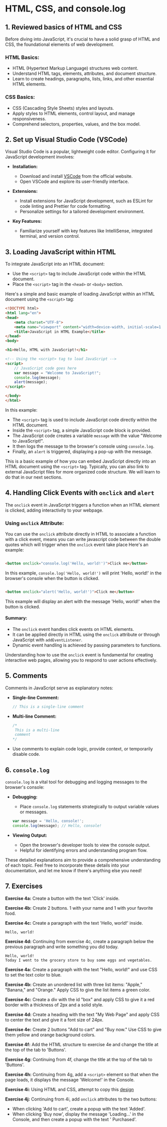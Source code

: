 # HTML, CSS, and console.log

## 1. Reviewed basics of HTML and CSS

Before diving into JavaScript, it's crucial to have a solid grasp of HTML and CSS, the foundational elements of web
development.

### HTML Basics:

- HTML (Hypertext Markup Language) structures web content.
- Understand HTML tags, elements, attributes, and document structure.
- Learn to create headings, paragraphs, lists, links, and other essential HTML elements.

### CSS Basics:

- CSS (Cascading Style Sheets) styles and layouts.
- Apply styles to HTML elements, control layout, and manage responsiveness.
- Comprehend selectors, properties, values, and the box model.

## 2. Set up Visual Studio Code (VSCode)

Visual Studio Code is a popular, lightweight code editor. Configuring it for JavaScript development involves:

- **Installation:**
    - Download and install [VSCode](https://code.visualstudio.com/download) from the official website.
    - Open VSCode and explore its user-friendly interface.

- **Extensions:**
    - Install extensions for JavaScript development, such as ESLint for code linting and Prettier for code formatting.
    - Personalize settings for a tailored development environment.

- **Key Features:**
    - Familiarize yourself with key features like IntelliSense, integrated terminal, and version control.

## 3. Loading JavaScript within HTML

To integrate JavaScript into an HTML document:

- Use the `<script>` tag to include JavaScript code within the HTML document.
- Place the `<script>` tag in the `<head>` or `<body>` section.

Here's a simple and basic example of loading JavaScript within an HTML document using the `<script>` tag:

```html
<!DOCTYPE html>
<html lang="en">
<head>
    <meta charset="UTF-8">
    <meta name="viewport" content="width=device-width, initial-scale=1.0">
    <title>JavaScript in HTML Example</title>
</head>
<body>

<h1>Hello, HTML with JavaScript!</h1>

<!-- Using the <script> tag to load JavaScript -->
<script>
    // JavaScript code goes here
    var message = "Welcome to JavaScript!";
    console.log(message);
    alert(message);
</script>

</body>
</html>
```

In this example:

- The `<script>` tag is used to include JavaScript code directly within the HTML document.
- Inside the `<script>` tag, a simple JavaScript code block is provided.
- The JavaScript code creates a variable `message` with the value "Welcome to JavaScript!".
- It then logs the message to the browser's console using `console.log`.
- Finally, an `alert` is triggered, displaying a pop-up with the message.

This is a basic example of how you can embed JavaScript directly into an HTML document using the `<script>` tag.
Typically, you can also link to external JavaScript files for more organized code structure. We will learn to do that in
our next sections.

## 4. Handling Click Events with `onclick` and `alert`

The `onclick` event in JavaScript triggers a function when an HTML element is clicked, adding interactivity to your
webpage.

### Using `onclick` Attribute:

You can use the `onclick` attribute directly in HTML to associate a function with a click event, means you can write
javascript code between the double quotes which will trigger when the `onclick` event take place Here's an example:

```html

<button onclick="console.log('Hello, world!')">Click me</button>
```

In this example, `console.log('Hello, world!')` will print 'Hello, world!' in the browser's console when the button is
clicked.

```html

<button onclick="alert('Hello, world!')">Click me</button>
```

This example will display an alert with the message 'Hello, world!' when the button is clicked.

#### Summary:

- The `onclick` event handles click events on HTML elements.
- It can be applied directly in HTML using the `onclick` attribute or through JavaScript with `addEventListener`.
- Dynamic event handling is achieved by passing parameters to functions.

Understanding how to use the `onclick` event is fundamental for creating interactive web pages, allowing you to respond
to user actions effectively.

## 5. Comments

Comments in JavaScript serve as explanatory notes:

- **Single-line Comment:**
  ```javascript
  // This is a single-line comment
  ```

- **Multi-line Comment:**
  ```javascript
  /*
   This is a multi-line
   comment
  */
  ```

- Use comments to explain code logic, provide context, or temporarily disable code.

## 6. `console.log`

`console.log` is a vital tool for debugging and logging messages to the browser's console:

- **Debugging:**
    - Place `console.log` statements strategically to output variable values or messages.
  ```javascript
  var message = 'Hello, console!';
  console.log(message); // Hello, console!
  ```

- **Viewing Output:**
    - Open the browser's developer tools to view the console output.
    - Helpful for identifying errors and understanding program flow.

These detailed explanations aim to provide a comprehensive understanding of each topic. Feel free to incorporate these
details into your documentation, and let me know if there's anything else you need!

## 7. Exercises

**Exercise 4a:**
Create a button with the text 'Click' inside.

**Exercise 4b:**
Create 2 buttons. 1 with your name and 1 with your favorite food.

**Exercise 4c:**
Create a paragraph with the text 'Hello, world!' inside.

```
Hello, world!
```

**Exercise 4d:**
Continuing from exercise 4c, create a paragraph below the previous paragraph and write something you did today.

```
Hello, world!
Today I went to the grocery store to buy some eggs and vegetables.
```

**Exercise 4a:**
Create a paragraph with the text "Hello, world!" and use CSS to set the text color to blue.

**Exercise 4b:**
Create an unordered list with three list items: "Apple," "Banana," and "Orange." Apply CSS to give the list items a
green color.

**Exercise 4c:**
Create a div with the id "box" and apply CSS to give it a red border with a thickness of 2px and a solid style.

**Exercise 4d:**
Create a heading with the text "My Web Page" and apply CSS to center the text and give it a font size of 24px.

**Exercise 4e:**
Create 2 buttons "Add to cart" and "Buy now." Use CSS to give them yellow and orange background colors.

**Exercise 4f:**
Add the HTML structure to exercise 4e and change the title at the top of the tab to 'Buttons'.

**Exercise 4g:**
Continuing from 4f, change the title at the top of the tab to 'Buttons'.

**Exercise 4h:**
Continuing from 4g, add a `<script>` element so that when the page loads, it displays the message 'Welcome!' in the
Console.

**Exercise 4i:**
Using HTML and CSS, attempt to copy this [design](https://ibb.co/3T8WHPG)

**Exercise 4j:**
Continuing from 4i, add `onclick` attributes to the two buttons:

- When clicking 'Add to cart', create a popup with the text 'Added'.
- When clicking 'Buy now', display the message 'Loading...' in the Console, and then create a popup with the text '
  Purchased'.
